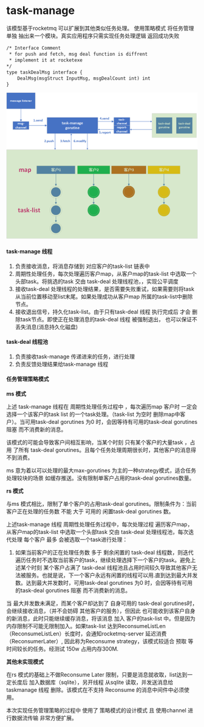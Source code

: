 # task-manage
该模型基于rocketmq 可以扩展到其他类似任务处理。
使用策略模式 将任务管理 单独 抽出来一个模块。真实应用程序只需实现任务处理逻辑 返回成功失败
```
/* Interface Comment
 * for push and fetch, msg deal function is diffrent
 * implement it at rocketexe
*/
type taskDealMsg interface {
	DealMsg(msgStruct InputMsg, msgDealCount int) int
}
```


![image](https://github.com/zengxiaobai/task-manage/blob/master/images/taskmanager.png)

#### task-manage 线程  

1. 负责接收消息，将消息存储到 对应客户的task-list 链表中
2. 周期性处理任务，每次处理遍历客户map，从客户map的task-list 中选取一个头部task。将挑选的task 交由 task-deal 处理线程池，，实现公平调度
3. 接收task-deal 处理线程的处理结果，是否需要失败重试，如果需要则将task 从当前位置移动至list末尾。如果处理成功从客户map 所属的task-list中删除节点。
4. 接收退出信号，持久化task-list。由于只有task-deal 线程 执行完成后 才会 删除task节点。即使正在处理消息的task-deal 线程 被强制退出， 也可以保证不丢失消息(消息持久化磁盘)

#### task-deal 线程池

1. 负责接收task-manage  传递进来的任务，进行处理
2. 负责反馈处理结果给task-manage 线程

#### 任务管理策略模式

**ms 模式**

上述 task-manage 线程在 周期性处理任务过程中 ，每次遍历map 客户时 一定会选择一个该客户的task list 的一个task处理。（task-list 为空时 删除map中客户）。当可用task-deal gorutines 为0 时，会因等待有可用的task-deal gorutines 阻塞 而不消费新的消息。

该模式的可能会导致客户间相互影响，当某个时刻 只有某个客户的大量task ，占用 了所有 task-deal gorutines。且每个任务处理周期很长时，其他客户的消息得不到消费。

ms 意为着以可以处理的最大max-gorutines 为主的一种strategy模式，适合任务处理较块的场景 如缓存推送。没有限制单客户占用的task-deal gorutines数量。

**rs 模式**

与ms 模式相比，限制了单个客户的占用task-deal gorutines。限制条件为：当前客户正在处理的任务数 不能 大于 可用的 闲置task-deal gorutines 数。

上述task-manage 线程 周期性处理任务过程中，每次处理过程 遍历客户map，从客户map的task-list 中选取一个头部task  交由 task-deal 处理线程池，每次迭代处理 每个客户 最多 会被选取一个task进行处理：

1. 如果当前客户的正在处理任务数 多于 剩余闲置的 task-deal 线程数，则迭代遍历任务时不选取当前客户的task，继续处理选择下一个客户的task。避免上述某个时刻 某个客户占满了 task-deal 线程池且占用时间较久导致其他客户无法被服务。也就是说，下一个客户永远有闲置的线程可以用.直到达到最大并发数。达到最大并发数时，可用task-deal gorutines 为0 时，会因等待有可用的task-deal gorutines 阻塞 而不消费新的消息。

当 最大并发数未满足，而某个客户却达到了 自身可用的 task-deal gorutines时，会继续接收消息，（并不会妨碍 其他客户的服务），但因此 也可能收到该客户自身的新消息，此时只能继续缓存消息，将该消息 加入 客户的task-list 中。但是因为内存限制不可能无限制加入。如果task-list 达到ReconsumeListLen （ReconsumeListLen）长度时，会通知rocketmq-server 延迟消费（ReconsumerLater）, 因此称为Reconsume strategy，该模式较适合 预取 等时间较长的任务。经测试 150w 占用内存300M.

**其他未实现模式**

在rs 模式的基础上不做Reconsume  Later 限制，只要是消息就收取，list达到一定长度后 加入数据库（sqlite），另开线程 从sqlite 读取，并发送消息给 taskmanage 线程 删除。该模式在不支持 Reconsume 的消息中间件中必须使用。

本次实现任务管理策略的过程中 使用了 策略模式的设计模式 且 使用channel 进行数据流传输 非常方便扩展。

